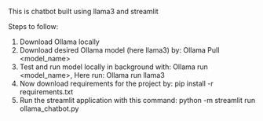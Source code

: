 This is chatbot built using llama3 and streamlit

Steps to follow:

1) Download Ollama locally
2) Download desired Ollama model (here llama3) by: Ollama Pull <model_name>
3) Test and run model locally in background with: Ollama run <model_name>, Here run: Ollama run llama3
4) Now download requirements for the project by: pip install -r requirements.txt
5) Run the streamlit application with this command: python -m streamlit run ollama_chatbot.py   
